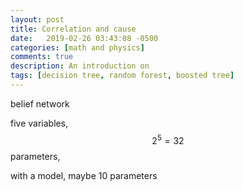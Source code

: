 ```yaml
---
layout: post
title: Correlation and cause
date:   2019-02-26 03:43:08 -0500
categories: [math and physics]
comments: true
description: An introduction on 
tags: [decision tree, random forest, boosted tree]
---
```


belief network


five variables, $$2^5=32$$ parameters, 

with a model, maybe 10 parameters
